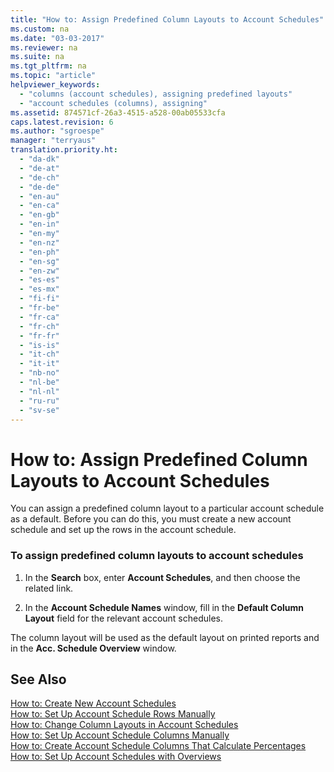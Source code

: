 ```yaml
---
title: "How to: Assign Predefined Column Layouts to Account Schedules"
ms.custom: na
ms.date: "03-03-2017"
ms.reviewer: na
ms.suite: na
ms.tgt_pltfrm: na
ms.topic: "article"
helpviewer_keywords: 
  - "columns (account schedules), assigning predefined layouts"
  - "account schedules (columns), assigning"
ms.assetid: 874571cf-26a3-4515-a528-00ab05533cfa
caps.latest.revision: 6
ms.author: "sgroespe"
manager: "terryaus"
translation.priority.ht: 
  - "da-dk"
  - "de-at"
  - "de-ch"
  - "de-de"
  - "en-au"
  - "en-ca"
  - "en-gb"
  - "en-in"
  - "en-my"
  - "en-nz"
  - "en-ph"
  - "en-sg"
  - "en-zw"
  - "es-es"
  - "es-mx"
  - "fi-fi"
  - "fr-be"
  - "fr-ca"
  - "fr-ch"
  - "fr-fr"
  - "is-is"
  - "it-ch"
  - "it-it"
  - "nb-no"
  - "nl-be"
  - "nl-nl"
  - "ru-ru"
  - "sv-se"
---
```

# How to: Assign Predefined Column Layouts to Account Schedules
You can assign a predefined column layout to a particular account schedule as a default. Before you can do this, you must create a new account schedule and set up the rows in the account schedule.  
  
### To assign predefined column layouts to account schedules  
  
1.  In the **Search** box, enter **Account Schedules**, and then choose the related link.  
  
2.  In the **Account Schedule Names** window, fill in the **Default Column Layout** field for the relevant account schedules.  
  
 The column layout will be used as the default layout on printed reports and in the **Acc. Schedule Overview** window.  
  
## See Also  
 [How to: Create New Account Schedules](../BusinessIntelligence/how-to-create-new-account-schedules.md)   
 [How to: Set Up Account Schedule Rows Manually](../BusinessIntelligence/how-to-set-up-account-schedule-rows-manually.md)   
 [How to: Change Column Layouts in Account Schedules](../BusinessIntelligence/how-to-change-column-layouts-in-account-schedules.md)   
 [How to: Set Up Account Schedule Columns Manually](../BusinessIntelligence/how-to-set-up-account-schedule-columns-manually.md)   
 [How to: Create Account Schedule Columns That Calculate Percentages](../BusinessIntelligence/how-to-create-account-schedule-columns-that-calculate-percentages.md)   
 [How to: Set Up Account Schedules with Overviews](../BusinessIntelligence/how-to-set-up-account-schedules-with-overviews.md)